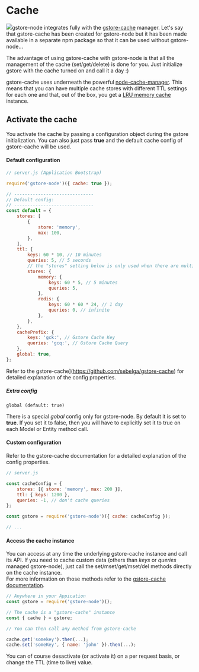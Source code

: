 # Cache

![](https://github.com/sebelga/gstore-cache/raw/master/logo/logo.gif)gstore-node integrates fully with the [gstore-cache](https://github.com/sebelga/gstore-cache) manager. Let's say that gstore-cache has been created for gstore-node but it has been made available in a separate npm package so that it can be used without gstore-node...

The advantage of using gstore-cache with gstore-node is that all the management of the cache \(set/get/delete\) is done for you. Just initialize gstore with the cache turned on and call it a day :\)

gstore-cache uses underneath the powerful [node-cache-manager](https://github.com/BryanDonovan/node-cache-manager). This means that you can have multiple cache stores with different TTL settings for each one and that, out of the box, you get a [LRU memory cache](https://www.npmjs.com/package/lru-cache) instance.

## Activate the cache

You activate the cache by passing a configuration object during the gstore initialization. You can also just pass **true** and the default cache config of gstore-cache will be used.

#### Default configuration

```js
// server.js (Application Bootstrap)

require('gstore-node')({ cache: true }); 

// ------------------------------
// Default config:
// ------------------------------
const default = {
    stores: [
        {
            store: 'memory',
            max: 100,
        },
    ],
    ttl: {
        keys: 60 * 10, // 10 minutes
        queries: 5, // 5 seconds
        // the "stores" setting below is only used when there are multiple stores
        stores: {
            memory: {
                keys: 60 * 5, // 5 minutes
                queries: 5,
            },
            redis: {
                keys: 60 * 60 * 24, // 1 day
                queries: 0, // infinite
            },
        },
    },
    cachePrefix: {
        keys: 'gck:', // Gstore Cache Key
        queries: 'gcq:', // Gstore Cache Query
    },
    global: true,
};
```

Refer to the gstore-cache](https://github.com/sebelga/gstore-cache) for  detailed explanation of the config properties.

##### Extra config

`global (default: true)`

There is a special _gobal_ config only for gstore-node. By default it is set to **true**. If you set it to false, then you will have to explicitly set it to true on each Model or Entity method call.

#### Custom configuration

Refer to the gstore-cache documentation for a detailed explanation of the config properties.

```js
// server.js

const cacheConfig = {
    stores: [{ store: 'memory', max: 200 }],
    ttl: { keys: 1200 },
    queries: -1, // don't cache queries
};

const gstore = require('gstore-node')({ cache: cacheConfig }); 

// ...

```

#### Access the cache instance

You can access at any time the underlying gstore-cache instance and call its API. If you need to cache custom data (others than _keys_ or _queries_ managed gstore-node), just call the set/mset/get/mset/del methods directly on the cache instance.  
For more information on those methods refer to the [gstore-cache documentation](https://github.com/sebelga/gstore-cache). 

```js
// Anywhere in your Appication
const gstore = require('gstore-node')();

// The cache is a "gstore-cache" instance
const { cache } = gstore;

// You can then call any method from gstore-cache

cache.get('somekey').then(...);
cache.set('someKey', { name: 'john' }).then(...);
```

You can of course desactivate \(or activate it\) on a per request basis, or change the TTL \(time to live\) value.


